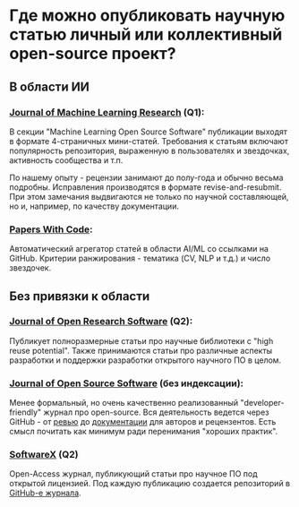 # Где можно опубликовать научную статью личный или коллективный open-source проект?

## В области ИИ
###  [Journal of Machine Learning Research](https://www.jmlr.org/mloss/) (Q1):
   
В секции "Machine Learning Open Source Software" публикации выходят в формате 4-страничных мини-статей.
Требования к статьям включают популярность репозитория, выраженную в пользователях и звездочках, 
активность сообщества и т.п.

По нашему опыту - рецензии занимают до полу-года и обычно весьма подробны. 
Исправления производятся в формате revise-and-resubmit.
При этом замечания выдвигаются не только по научной составляющей, но и, например, по качеству документации.

### [Papers With Code](https://paperswithcode.com/):

Автоматический агрегатор статей в области AI/ML со ссылками на GitHub. 
Критерии ранжирования - тематика (CV, NLP и т.д.) и число звездочек.
  

## Без привязки к области

### [Journal of Open Research Software](https://openresearchsoftware.metajnl.com/) (Q2):

Публикует полноразмерные статьи про научные библиотеки с "high reuse potential". 
Также принимаются статьи про различные аспекты разработки и поддержки разработки открытого научного ПО в целом.


### [Journal of Open Source Software](https://joss.theoj.org/) (без индексации):

Менее формальный, но очень качественно реализованный "developer-friendly" журнал про open-source. 
Вся деятельность ведется через GitHub - от [ревью](https://github.com/openjournals/joss-reviews/issues) до 
[документации](https://joss.readthedocs.io/en/latest/) для авторов и рецензентов.
Есть смысл почитать как минимум ради перенимания "хороших практик".

### [SoftwareX](https://www.softxjournal.com/) (Q2)

Open-Access журнал, публикующий статьи про научное ПО под открытой лицензией. 
Под каждую публикацию создается репозиторий в [GitHub-е журнала](https://github.com/ElsevierSoftwareX).